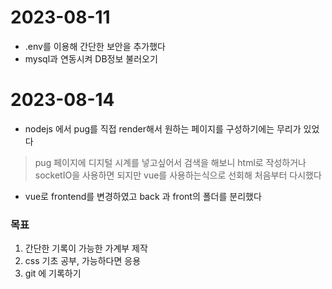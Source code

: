 # 2023-08-11
- .env를 이용해 간단한 보안을 추가했다
- mysql과 연동시켜 DB정보 불러오기

# 2023-08-14
- nodejs 에서 pug를 직접 render해서 원하는 페이지를 구성하기에는 무리가 있었다
> pug 페이지에 디지털 시계를 넣고싶어서 검색을 해보니 html로 작성하거나 socketIO을 사용하면 되지만
> vue를 사용하는식으로 선회해 처음부터 다시했다
- vue로 frontend를 변경하였고 back 과 front의 폴더를 분리했다
  
### 목표
1. 간단한 기록이 가능한 가계부 제작
2. css 기초 공부, 가능하다면 응용
3. git 에 기록하기 
